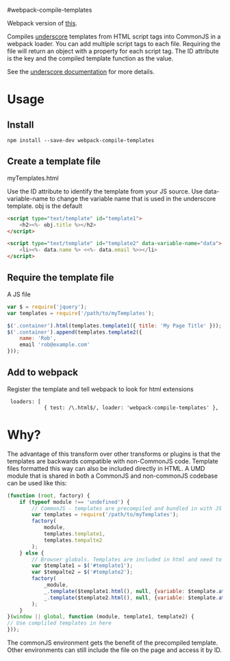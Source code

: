#webpack-compile-templates

Webpack version of [this](https://github.com/robrichard/browserify-compile-templates).

Compiles [underscore](http://underscorejs.org/#template) templates from HTML script tags into CommonJS in a webpack loader. You can add multiple script tags to  each file. Requiring the file will return an object with a property for each script tag. The ID attribute is the key and the compiled template function as the value.

See the [underscore documentation](http://underscorejs.org/#template) for more details.


# Usage

## Install

```
npm install --save-dev webpack-compile-templates
```

## Create a template file
myTemplates.html

Use the ID attribute to identify the template from your JS source.
Use data-variable-name to change the variable name that is used in the underscore template. obj is the default

```html
<script type="text/template" id="template1">
	<h2><%- obj.title %></h2>
</script>

<script type="text/template" id="template2" data-variable-name="data">
	<li><%- data.name %> <<%- data.email %>></li>
</script>
```

## Require the template file
A JS file

```javascript
var $ = require('jquery');
var templates = require('/path/to/myTemplates');

$('.container').html(templates.template1({ title: 'My Page Title' }));
$('.container').append(templates.template2({
	name: 'Rob',
	email 'rob@example.com'
}));
```

## Add to webpack
Register the template and tell webpack to look for html extensions
```
 loaders: [
            { test: /\.html$/, loader: 'webpack-compile-templates' },
```

# Why?
The advantage of this transform over other transforms or plugins is that the templates are backwards compatible with non-CommonJS code. Template files formatted this way can also be included directly in HTML. A UMD module that is shared in both a CommonJS and non-commonJS codebase can be used like this:

```javascript
(function (root, factory) {
    if (typeof module !== 'undefined') {
        // CommonJS - templates are precompiled and bundled in with JS
        var templates = require('/path/to/myTemplates');
        factory(
            module,
            templates.template1,
            templates.tempalte2
        );
    } else {
        // Browser globals. Templates are included in html and need to be compiled client-side
        var $template1 = $('#template1');
        var $tempalte2 = $('#template2');
        factory(
            _module,
            _.template($template1.html(), null, {variable: $template.attr('data-variable-name')),
            _.template($template2.html(), null, {variable: $template.attr('data-variable-name'))
        );
    }
}(window || global, function (module, template1, template2) {
// Use compliled templates in here
}));
```

The commonJS environment gets the benefit of the precompiled template. Other environments can still include the file on the page and access it by ID.
